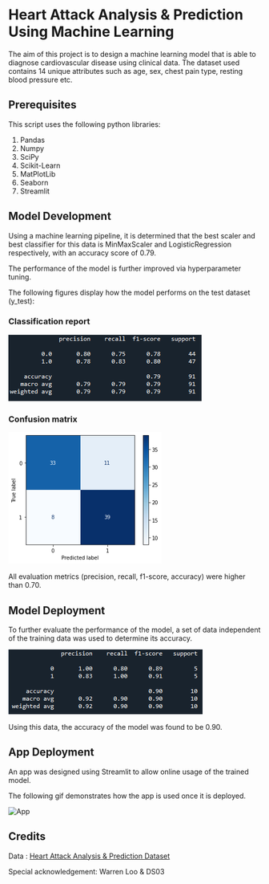 # Heart Attack Analysis & Prediction Using Machine Learning

The aim of this project is to design a machine learning model that is able to diagnose cardiovascular disease using clinical data.
The dataset used contains 14 unique attributes such as age, sex, chest pain type, resting blood pressure etc. 

## Prerequisites

This script uses the following python libraries:
1. Pandas
2. Numpy
3. SciPy
4. Scikit-Learn
5. MatPlotLib
6. Seaborn
7. Streamlit

## Model Development

Using a machine learning pipeline, it is determined that the best scaler and best classifier for this data is MinMaxScaler and LogisticRegression respectively, with an accuracy score of 0.79.

The performance of the model is further improved via hyperparameter tuning.

The following figures display how the model performs on the test dataset (y_test):

### Classification report

![Classification report](static/classification_report.png)

### Confusion matrix

![Confusion matrix](static/confusion_matrix.png)

All evaluation metrics (precision, recall, f1-score, accuracy) were higher than 0.70.

## Model Deployment
To further evaluate the performance of the model, a set of data independent of the training data was used to determine its accuracy.

![Classification report](static/test_case_cr.png)

Using this data, the accuracy of the model was found to be 0.90.

## App Deployment
An app was designed using Streamlit to allow online usage of the trained model.

The following gif demonstrates how the app is used once it is deployed.

![App](static/app_demo.gif)

## Credits

Data : [Heart Attack Analysis & Prediction Dataset](https://www.kaggle.com/datasets/rashikrahmanpritom/heart-attack-analysis-prediction-dataset)

Special acknowledgement: Warren Loo & DS03
